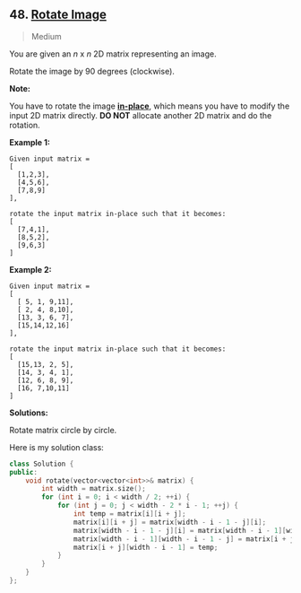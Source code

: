 ## 48. [Rotate Image](https://leetcode.com/problems/rotate-image/)

> Medium

You are given an *n* x *n* 2D matrix representing an image.

Rotate the image by 90 degrees (clockwise).

**Note:**

You have to rotate the image [**in-place**](https://en.wikipedia.org/wiki/In-place_algorithm), which means you have to modify the input 2D matrix directly. **DO NOT** allocate another 2D matrix and do the rotation.

**Example 1:**

```
Given input matrix = 
[
  [1,2,3],
  [4,5,6],
  [7,8,9]
],

rotate the input matrix in-place such that it becomes:
[
  [7,4,1],
  [8,5,2],
  [9,6,3]
]
```

**Example 2:**

```
Given input matrix =
[
  [ 5, 1, 9,11],
  [ 2, 4, 8,10],
  [13, 3, 6, 7],
  [15,14,12,16]
], 

rotate the input matrix in-place such that it becomes:
[
  [15,13, 2, 5],
  [14, 3, 4, 1],
  [12, 6, 8, 9],
  [16, 7,10,11]
]
```



**Solutions:**

Rotate matrix circle by circle. 

Here is my solution class:

```c++
class Solution {
public:
	void rotate(vector<vector<int>>& matrix) {
		int width = matrix.size();
		for (int i = 0; i < width / 2; ++i) {
			for (int j = 0; j < width - 2 * i - 1; ++j) {
				int temp = matrix[i][i + j];
				matrix[i][i + j] = matrix[width - i - 1 - j][i];
				matrix[width - i - 1 - j][i] = matrix[width - i - 1][width - i - 1 - j];
				matrix[width - i - 1][width - i - 1 - j] = matrix[i + j][width - i - 1];
				matrix[i + j][width - i - 1] = temp;
			}
		}
	}
};
```

